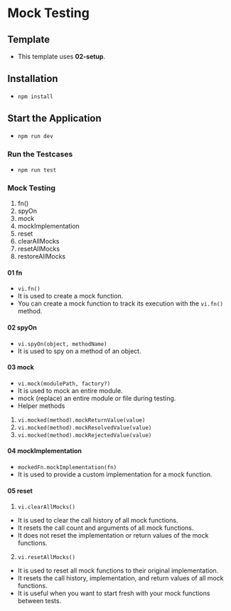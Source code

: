 # Mock Testing

## Template
- This template uses **02-setup**.
 
## Installation
- `npm install`

## Start the Application
- `npm run dev`

### Run the Testcases
- `npm run test`

### Mock Testing
1. fn()
2. spyOn
3. mock
4. mockImplementation
5. reset
1. clearAllMocks
1. resetAllMocks
1. restoreAllMocks

#### 01 fn
- `vi.fn()`
- It is used to create a mock function.
- You can create a mock function to track its execution with the `vi.fn()` method.

#### 02 spyOn
- `vi.spyOn(object, methodName)`
- It is used to spy on a method of an object.

#### 03 mock
- `vi.mock(modulePath, factory?)`
- It is used to mock an entire module.
- mock (replace) an entire module or file during testing.
- Helper methods
1. `vi.mocked(method).mockReturnValue(value)`
2. `vi.mocked(method).mockResolvedValue(value)`
3. `vi.mocked(method).mockRejectedValue(value)`

#### 04 mockImplementation
- `mockedFn.mockImplementation(fn)`
- It is used to provide a custom implementation for a mock function.

#### 05 reset
1. `vi.clearAllMocks()`
- It is used to clear the call history of all mock functions.
- It resets the call count and arguments of all mock functions.
- It does not reset the implementation or return values of the mock functions.

2. `vi.resetAllMocks()`
- It is used to reset all mock functions to their original implementation.
- It resets the call history, implementation, and return values of all mock functions.
- It is useful when you want to start fresh with your mock functions between tests.
